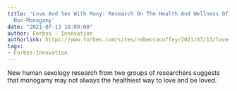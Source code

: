 ```yaml
---
title: 'Love And Sex With Many: Research On The Health And Wellness Of Consensual
  Non-Monogamy'
date: "2021-07-13 10:00:00"
author: Forbes - Innovation
authorlink: https://www.forbes.com/sites/rebeccacoffey/2021/07/13/love-and-sex-with-many-research-on-the-health-and-wellness-of-consensual-non-monogamy/
tags:
- Forbes-Innovation
---
```

New human sexology research from two groups of researchers suggests that monogamy may not always the healthiest way to love and be loved.